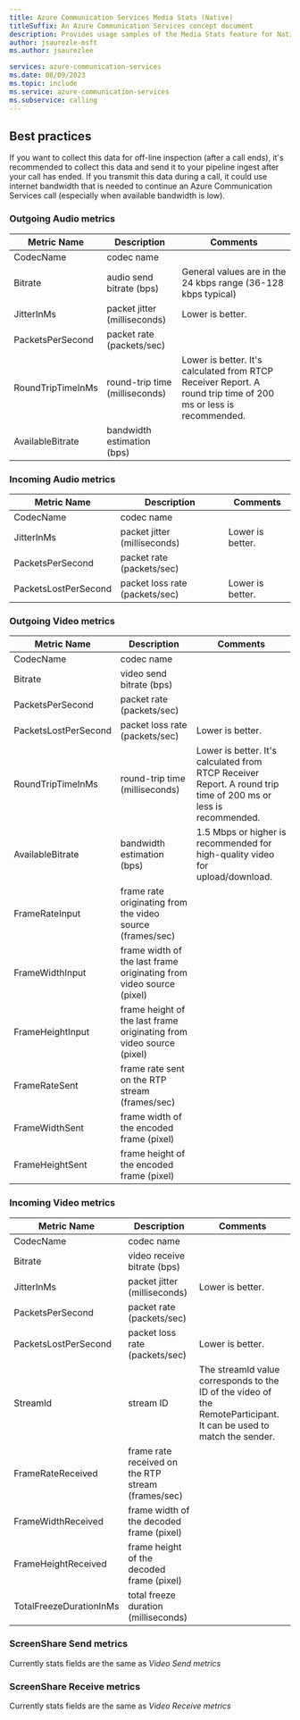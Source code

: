 ```yaml
---
title: Azure Communication Services Media Stats (Native)
titleSuffix: An Azure Communication Services concept document
description: Provides usage samples of the Media Stats feature for Native.
author: jsaurezle-msft
ms.author: jsaurezlee

services: azure-communication-services
ms.date: 08/09/2023
ms.topic: include
ms.service: azure-communication-services
ms.subservice: calling
---
```


## Best practices
If you want to collect this data for off-line inspection (after a call ends), it's recommended to collect this data and send it to your pipeline ingest after your call has ended. If you transmit this data during a call, it could use internet bandwidth that is needed to continue an Azure Communication Services call (especially when available bandwidth is low).

### Outgoing Audio metrics
| Metric Name | Description | Comments |
| ----------- | ----------- | -------- |
| CodecName | codec name | |
| Bitrate | audio send bitrate (bps) | General values are in the 24 kbps range (36-128 kbps typical) |
| JitterInMs | packet jitter (milliseconds) | Lower is better. |
| PacketsPerSecond | packet rate (packets/sec) | |
| RoundTripTimeInMs | round-trip time (milliseconds) | Lower is better. It's calculated from RTCP Receiver Report. A round trip time of 200 ms or less is recommended. |
| AvailableBitrate | bandwidth estimation (bps) | |

### Incoming Audio metrics
| Metric Name | Description | Comments |
| ----------- | ----------- | -------- |
| CodecName | codec name | |
| JitterInMs | packet jitter (milliseconds) | Lower is better. |
| PacketsPerSecond | packet rate (packets/sec) | |
| PacketsLostPerSecond | packet loss rate (packets/sec) | Lower is better. |

### Outgoing Video metrics
| Metric Name | Description | Comments |
| ----------- | ----------- | -------- |
| CodecName | codec name | |
| Bitrate | video send bitrate (bps) | |
| PacketsPerSecond | packet rate (packets/sec) | |
| PacketsLostPerSecond | packet loss rate (packets/sec) | Lower is better. |
| RoundTripTimeInMs | round-trip time (milliseconds) | Lower is better. It's calculated from RTCP Receiver Report. A round trip time of 200 ms or less is recommended. |
| AvailableBitrate | bandwidth estimation (bps) | 1.5 Mbps or higher is recommended for high-quality video for upload/download. |
| FrameRateInput | frame rate originating from the video source (frames/sec) | |
| FrameWidthInput | frame width of the last frame originating from video source (pixel) | |
| FrameHeightInput | frame height of the last frame originating from video source (pixel) | |
| FrameRateSent | frame rate sent on the RTP stream (frames/sec) | |
| FrameWidthSent | frame width of the encoded frame (pixel) | |
| FrameHeightSent | frame height of the encoded frame (pixel) | |

### Incoming Video metrics
| Metric Name | Description | Comments |
| ----------- | ----------- | -------- |
| CodecName | codec name | |
| Bitrate | video receive bitrate (bps) | |
| JitterInMs | packet jitter (milliseconds) | Lower is better. |
| PacketsPerSecond | packet rate (packets/sec) | |
| PacketsLostPerSecond | packet loss rate (packets/sec) | Lower is better. |
| StreamId | stream ID | The streamId value corresponds to the ID of the video of the RemoteParticipant. It can be used to match the sender. |
| FrameRateReceived | frame rate received on the RTP stream (frames/sec) | |
| FrameWidthReceived | frame width of the decoded frame (pixel) | |
| FrameHeightReceived | frame height of the decoded frame (pixel) | |
| TotalFreezeDurationInMs | total freeze duration (milliseconds) | |

### ScreenShare Send metrics
Currently stats fields are the same as *Video Send metrics*

### ScreenShare Receive metrics
Currently stats fields are the same as *Video Receive metrics*
